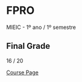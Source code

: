 # FPRO
MIEIC - 1º ano / 1º semestre

## Final Grade
16 / 20

[Course Page](https://sigarra.up.pt/feup/pt/ucurr_geral.ficha_uc_view?pv_ocorrencia_id=419983)
